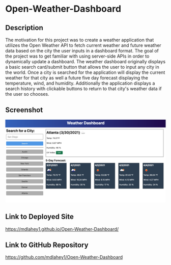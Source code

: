 # Open-Weather-Dashboard

## Description
The motivation for this project was to create a weather application that utilizes the Open Weather API to fetch current weather and future weather data based on the city the user inputs in a dashboard format. The goal of the project was to get familiar with using server-side APIs in order to dynamically update a dashboard. The weather dashboard originally displays a basic search card/submit button that allows the user to input any city in the world. Once a city is searched for the application will display the current weather for that city as well a future five day forecast displaying the temperature, wind, and humidity. Additionally the application displays a search history with clickable buttons to return to that city's weather data if the user so chooses.

## Screenshot
<img src="./assets/Images/OpenWeatherDashboard.png"
alt="Weather Dashboard" class="float-left" />

## Link to Deployed Site
https://mdlahey1.github.io/Open-Weather-Dashboard/

## Link to GitHub Repository
https://github.com/mdlahey1/Open-Weather-Dashboard